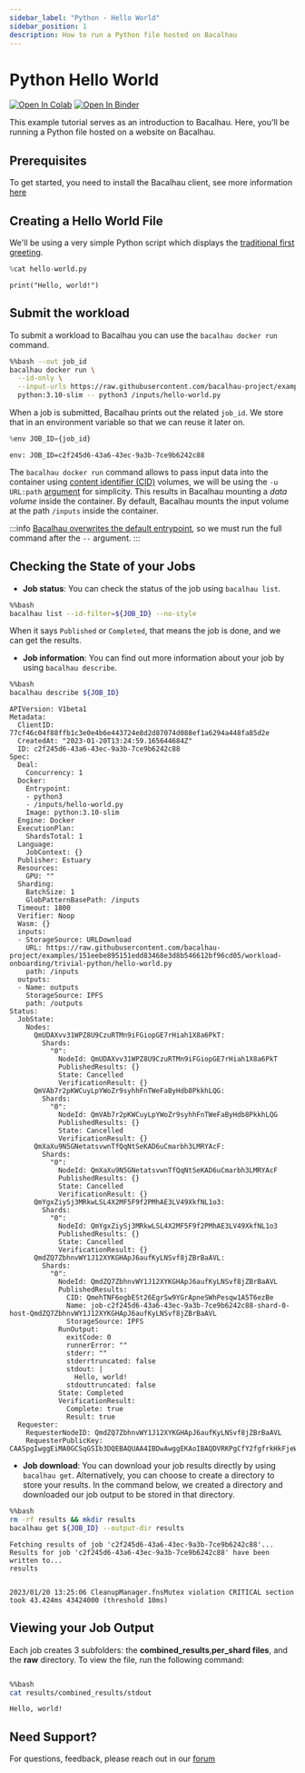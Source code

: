 ```yaml
---
sidebar_label: "Python - Hello World"
sidebar_position: 1
description: How to run a Python file hosted on Bacalhau
---
```

# Python Hello World

[![Open In Colab](https://colab.research.google.com/assets/colab-badge.svg)](https://colab.research.google.com/github/bacalhau-project/examples/blob/main/workload-onboarding/trivial-python/index.ipynb)
[![Open In Binder](https://mybinder.org/badge.svg)](https://mybinder.org/v2/gh/bacalhau-project/examples/HEAD?labpath=workload-onboarding/trivial-python/index.ipynb)

This example tutorial serves as an introduction to Bacalhau. Here, you'll be running a Python file hosted on a website on Bacalhau.



## Prerequisites

To get started, you need to install the Bacalhau client, see more information [here](https://docs.bacalhau.org/getting-started/installation)

## Creating a Hello World File

We'll be using a very simple Python script which displays the [traditional first greeting](https://en.wikipedia.org/wiki/%22Hello,_World!%22_program).


```python
%cat hello-world.py
```

    print("Hello, world!")

## Submit the workload

To submit a workload to Bacalhau you can use the `bacalhau docker run` command. 


```bash
%%bash --out job_id
bacalhau docker run \
  --id-only \
  --input-urls https://raw.githubusercontent.com/bacalhau-project/examples/151eebe895151edd83468e3d8b546612bf96cd05/workload-onboarding/trivial-python/hello-world.py \
  python:3.10-slim -- python3 /inputs/hello-world.py
```

When a job is submitted, Bacalhau prints out the related `job_id`. We store that in an environment variable so that we can reuse it later on.


```python
%env JOB_ID={job_id}
```

    env: JOB_ID=c2f245d6-43a6-43ec-9a3b-7ce9b6242c88


The `bacalhau docker run` command allows to pass input data into the container using [content identifier (CID)](https://github.com/multiformats/cid) volumes, we will be using the `-u URL:path` [argument](https://docs.bacalhau.org/all-flags#docker-run) for simplicity. This results in Bacalhau mounting a *data volume* inside the container. By default, Bacalhau mounts the input volume at the path `/inputs` inside the container.

:::info
[Bacalhau overwrites the default entrypoint](https://github.com/filecoin-project/bacalhau/blob/v0.2.3/cmd/bacalhau/docker_run.go#L64), so we must run the full command after the `--` argument.
:::

## Checking the State of your Jobs

- **Job status**: You can check the status of the job using `bacalhau list`. 


```bash
%%bash
bacalhau list --id-filter=${JOB_ID} --no-style
```

When it says `Published` or `Completed`, that means the job is done, and we can get the results.

- **Job information**: You can find out more information about your job by using `bacalhau describe`.


```bash
%%bash
bacalhau describe ${JOB_ID}
```

    APIVersion: V1beta1
    Metadata:
      ClientID: 77cf46c04f88ffb1c3e0e4b6e443724e8d2d87074d088ef1a6294a448fa85d2e
      CreatedAt: "2023-01-20T13:24:59.165644684Z"
      ID: c2f245d6-43a6-43ec-9a3b-7ce9b6242c88
    Spec:
      Deal:
        Concurrency: 1
      Docker:
        Entrypoint:
        - python3
        - /inputs/hello-world.py
        Image: python:3.10-slim
      Engine: Docker
      ExecutionPlan:
        ShardsTotal: 1
      Language:
        JobContext: {}
      Publisher: Estuary
      Resources:
        GPU: ""
      Sharding:
        BatchSize: 1
        GlobPatternBasePath: /inputs
      Timeout: 1800
      Verifier: Noop
      Wasm: {}
      inputs:
      - StorageSource: URLDownload
        URL: https://raw.githubusercontent.com/bacalhau-project/examples/151eebe895151edd83468e3d8b546612bf96cd05/workload-onboarding/trivial-python/hello-world.py
        path: /inputs
      outputs:
      - Name: outputs
        StorageSource: IPFS
        path: /outputs
    Status:
      JobState:
        Nodes:
          QmUDAXvv31WPZ8U9CzuRTMn9iFGiopGE7rHiah1X8a6PkT:
            Shards:
              "0":
                NodeId: QmUDAXvv31WPZ8U9CzuRTMn9iFGiopGE7rHiah1X8a6PkT
                PublishedResults: {}
                State: Cancelled
                VerificationResult: {}
          QmVAb7r2pKWCuyLpYWoZr9syhhFnTWeFaByHdb8PkkhLQG:
            Shards:
              "0":
                NodeId: QmVAb7r2pKWCuyLpYWoZr9syhhFnTWeFaByHdb8PkkhLQG
                PublishedResults: {}
                State: Cancelled
                VerificationResult: {}
          QmXaXu9N5GNetatsvwnTfQqNtSeKAD6uCmarbh3LMRYAcF:
            Shards:
              "0":
                NodeId: QmXaXu9N5GNetatsvwnTfQqNtSeKAD6uCmarbh3LMRYAcF
                PublishedResults: {}
                State: Cancelled
                VerificationResult: {}
          QmYgxZiySj3MRkwLSL4X2MF5F9f2PMhAE3LV49XkfNL1o3:
            Shards:
              "0":
                NodeId: QmYgxZiySj3MRkwLSL4X2MF5F9f2PMhAE3LV49XkfNL1o3
                PublishedResults: {}
                State: Cancelled
                VerificationResult: {}
          QmdZQ7ZbhnvWY1J12XYKGHApJ6aufKyLNSvf8jZBrBaAVL:
            Shards:
              "0":
                NodeId: QmdZQ7ZbhnvWY1J12XYKGHApJ6aufKyLNSvf8jZBrBaAVL
                PublishedResults:
                  CID: QmehTNF6ogbESt26EgrSw9YGrApneSWhPesqw1A5T6ezBe
                  Name: job-c2f245d6-43a6-43ec-9a3b-7ce9b6242c88-shard-0-host-QmdZQ7ZbhnvWY1J12XYKGHApJ6aufKyLNSvf8jZBrBaAVL
                  StorageSource: IPFS
                RunOutput:
                  exitCode: 0
                  runnerError: ""
                  stderr: ""
                  stderrtruncated: false
                  stdout: |
                    Hello, world!
                  stdouttruncated: false
                State: Completed
                VerificationResult:
                  Complete: true
                  Result: true
      Requester:
        RequesterNodeID: QmdZQ7ZbhnvWY1J12XYKGHApJ6aufKyLNSvf8jZBrBaAVL
        RequesterPublicKey: CAASpgIwggEiMA0GCSqGSIb3DQEBAQUAA4IBDwAwggEKAoIBAQDVRKPgCfY2fgfrkHkFjeWcqno+MDpmp8DgVaY672BqJl/dZFNU9lBg2P8Znh8OTtHPPBUBk566vU3KchjW7m3uK4OudXrYEfSfEPnCGmL6GuLiZjLf+eXGEez7qPaoYqo06gD8ROdD8VVse27E96LlrpD1xKshHhqQTxKoq1y6Rx4DpbkSt966BumovWJ70w+Nt9ZkPPydRCxVnyWS1khECFQxp5Ep3NbbKtxHNX5HeULzXN5q0EQO39UN6iBhiI34eZkH7PoAm3Vk5xns//FjTAvQw6wZUu8LwvZTaihs+upx2zZysq6CEBKoeNZqed9+Tf+qHow0P5pxmiu+or+DAgMBAAE=


- **Job download**: You can download your job results directly by using `bacalhau get`. Alternatively, you can choose to create a directory to store your results. In the command below, we created a directory and downloaded our job output to be stored in that directory.


```bash
%%bash
rm -rf results && mkdir results
bacalhau get ${JOB_ID} --output-dir results
```

    Fetching results of job 'c2f245d6-43a6-43ec-9a3b-7ce9b6242c88'...
    Results for job 'c2f245d6-43a6-43ec-9a3b-7ce9b6242c88' have been written to...
    results


    2023/01/20 13:25:06 CleanupManager.fnsMutex violation CRITICAL section took 43.424ms 43424000 (threshold 10ms)


## Viewing your Job Output

Each job creates 3 subfolders: the **combined_results**,**per_shard files**, and the **raw** directory. To view the file, run the following command:


```bash

%%bash
cat results/combined_results/stdout

```

    Hello, world!


## Need Support?

For questions, feedback, please reach out in our [forum](https://github.com/filecoin-project/bacalhau/discussions)
